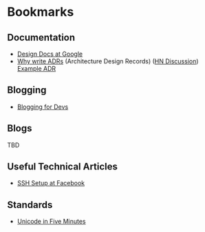 # Bookmarks

## Documentation

- [Design Docs at Google](https://www.industrialempathy.com/posts/design-docs-at-google/#comments)
- [Why write ADRs](https://github.blog/2020-08-13-why-write-adrs/) (Architecture Design Records) ([HN Discussion](https://news.ycombinator.com/item?id=24146594)) 
[Example ADR](https://github.com/joelparkerhenderson/architecture_decision_record/blob/master/adr_template_by_jeff_tyree_and_art_akerman.md)

## Blogging

- [Blogging for Devs](https://bloggingfordevs.com/)

## Blogs

TBD

## Useful Technical Articles

- [SSH Setup at Facebook](https://engineering.fb.com/security/scalable-and-secure-access-with-ssh/)

## Standards

- [Unicode in Five Minutes](https://richardjharris.github.io/unicode-in-five-minutes.html)
